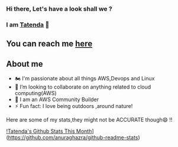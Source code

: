 ### Hi there, Let's have a look shall we ? 
### I am [Tatenda](https://tatenda.hashnode.dev/) 👋

## You can reach me [here](https://twitter.com/Taity__m)



## About me
- 🏍 I'm passionate about all things AWS,Devops and Linux
- 👯 I’m looking to collaborate on anything related to cloud computing(AWS)
- 🌱 I am an AWS Community Builder
- ⚡  Fun fact: I love being outdoors ,around nature!

Here are some of my stats,they might not be ACCURATE though😄 !!

[!Tatenda's Github Stats This Month](https://github-readme-stats.vercel.app/api?username=Taity045)](https://github.com/anuraghazra/github-readme-stats)






<!--
**Taity045/Taity045** is a ✨ _special_ ✨ repository because its `README.md` (this file) appears on your GitHub profile.

